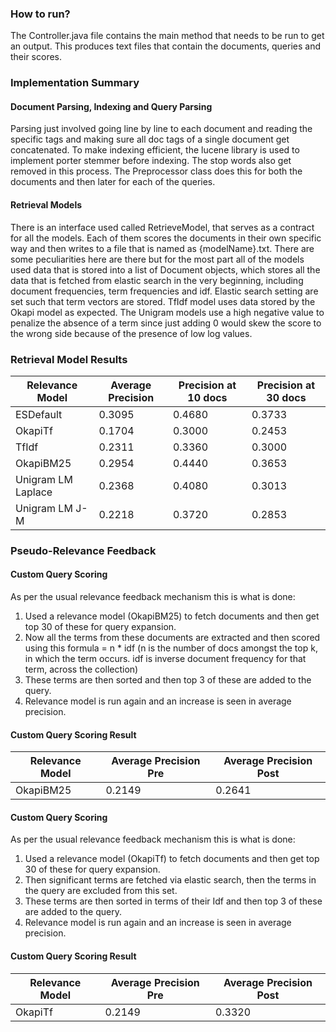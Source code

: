 ### How to run?
The Controller.java file contains the main method that needs to be run to get an output. This produces text files that contain the documents, queries and their scores.

### Implementation Summary

#### Document Parsing, Indexing and Query Parsing
Parsing just involved going line by line to each document and reading the specific tags and making sure all doc tags of a single document get concatenated. To make indexing efficient, the lucene library is used to implement 
porter stemmer before indexing. The stop words also get removed in this process. The Preprocessor class does this for both the documents and then later for each of the queries.
#### Retrieval Models
There is an interface used called RetrieveModel, that serves as a contract for all the models.
Each of them scores the documents in their own specific way and then writes to a file that is named as {modelName}.txt.
There are some peculiarities here are there but for the most part all of the models used data that is stored into a list of Document objects, which stores all the data that is fetched from elastic search in the very beginning, including document frequencies, term frequencies and idf.
Elastic search setting are set such that term vectors are stored. TfIdf model uses data stored by the Okapi model as expected. The Unigram models use a high negative value to penalize the absence of a term since just adding 0 would skew the score to the wrong side because of the presence of low log values.

### Retrieval Model Results
| Relevance Model      | Average Precision | Precision at 10 docs | Precision at 30 docs |
| ----------- | ----------- | ----------- | -----------
|  ESDefault      |    0.3095    |  0.4680 |  0.3733
| OkapiTf   |  0.1704        | 0.3000 | 0.2453
| TfIdf     | 0.2311   |    0.3360 |  0.3000
| OkapiBM25 |  0.2954 | 0.4440 |  0.3653
| Unigram LM Laplace |    0.2368 | 0.4080 |  0.3013
| Unigram LM J-M |  0.2218 |  0.3720 | 0.2853

### Pseudo-Relevance Feedback
#### Custom Query Scoring
As per the usual relevance feedback mechanism this is what is done:
1) Used a relevance model (OkapiBM25) to fetch documents and then get top 30 of these for query expansion.
2) Now all the terms from these documents are extracted and then scored using this formula = n * idf 
(n is the number of docs amongst the top k, in which the term occurs. idf is inverse document frequency for that term, across the collection) 
3) These terms are then sorted and then top 3 of these are added to the query.
4) Relevance model is run again and an increase is seen in average precision.

#### Custom Query Scoring Result
| Relevance Model      | Average Precision Pre | Average Precision Post
| ----------- | ----------- | ----------- |
| OkapiBM25 | 0.2149 |  0.2641

#### Custom Query Scoring
As per the usual relevance feedback mechanism this is what is done:
1) Used a relevance model (OkapiTf) to fetch documents and then get top 30 of these for query expansion.
2) Then significant terms are fetched via elastic search, then the terms in the query are excluded from this set.
3) These terms are then sorted in terms of their Idf  and then top 3 of these are added to the query.
5) Relevance model is run again and an increase is seen in average precision.

#### Custom Query Scoring Result
| Relevance Model      | Average Precision Pre | Average Precision Post
| ----------- | ----------- | ----------- |
| OkapiTf | 0.2149 |  0.3320